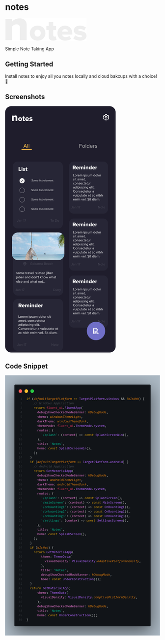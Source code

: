 # notes

![Getting Started](./assets/images/logo.png)

Simple Note Taking App

## Getting Started

Install notes to enjoy all you notes locally and cloud bakcups with a choice! 🎉

## Screenshots

![Getting Started](./images/../assets/images/sample.png)

## Code Snippet

![Getting Started](./images/../assets/images/code.png)